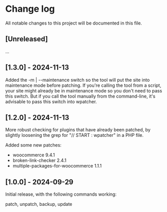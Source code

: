 # Change log

All notable changes to this project will be documented in this file.

## [Unreleased]

...

## [1.3.0] - 2024-11-13

Added the -m | --maintenance switch so the tool will put the site into maintenance mode before patching. If you're calling the tool from a script, your site might already be in maintenance mode so you don't need to pass this switch. But if you call the tool manually from the command-line, it's advisable to pass this switch into wpatcher.

## [1.2.0] - 2024-11-13

More robust checking for plugins that have already been patched, by slightly loosening the grep for "// START : wpatcher" in a PHP file.

Added some new patches:

 * woocommerce 9.4.1
 * broken-link-checker 2.4.1
 * multiple-packages-for-woocommerce 1.1.1

## [1.0.0] - 2024-09-29

Initial release, with the following commands working:

patch, unpatch, backup, update

